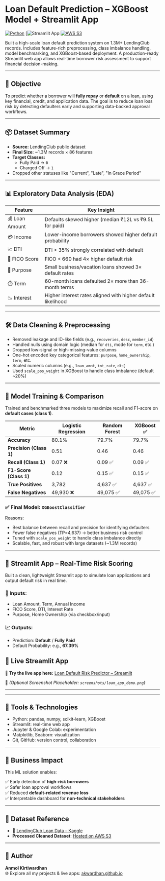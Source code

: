 # Loan Default Prediction – XGBoost Model + Streamlit App
[![Python](https://img.shields.io/badge/Python-3.10-blue)](https://www.python.org/)  [![Streamlit App](https://loan-default-prediction-xgboost-app-lgccyltgxl9suauhmcuhqp.streamlit.app/) [![AWS S3](https://img.shields.io/badge/Data%20Hosted%20on-AWS%20S3-orange?logo=amazonaws&logoColor=white)](https://s3.console.aws.amazon.com/s3/object/loan-default-cleaned-dataset/cleaned_loan_data.csv)


Built a high-scale loan default prediction system on 1.3M+ LendingClub records. Includes feature-rich preprocessing, class imbalance handling, model benchmarking, and XGBoost-based deployment. A production-ready Streamlit web app allows real-time borrower risk assessment to support financial decision-making.

---

## 📌 Objective

To predict whether a borrower will **fully repay** or **default** on a loan, using key financial, credit, and application data. The goal is to reduce loan loss risk by detecting defaulters early and supporting data-backed approval workflows.

---

## 📦 Dataset Summary

- **Source:** LendingClub public dataset  
- **Final Size:** ~1.3M records × 86 features  
- **Target Classes:**  
  - Fully Paid → `0`  
  - Charged Off → `1`  
- Dropped other statuses like "Current", "Late", "In Grace Period"

---

## 📊 Exploratory Data Analysis (EDA)

| Feature        | Key Insight                                                                 |
|----------------|------------------------------------------------------------------------------|
| 💰 Loan Amount | Defaults skewed higher (median ₹12L vs ₹9.5L for paid)                      |
| 💳 Income      | Lower-income borrowers showed higher default probability                    |
| 📈 DTI         | DTI > 35% strongly correlated with default                                   |
| 🔎 FICO Score  | FICO < 660 had 4× higher default risk                                        |
| 🛒 Purpose     | Small business/vacation loans showed 3× default rates                        |
| ⏱️ Term        | 60-month loans defaulted 2× more than 36-month terms                        |
| 📉 Interest    | Higher interest rates aligned with higher default likelihood                |

---

## 🛠️ Data Cleaning & Preprocessing

- Removed leakage and ID-like fields (e.g., `recoveries`, `desc`, `member_id`)
- Handled nulls using domain logic (median for `dti`, mode for `term`, etc.)
- Dropped low-signal or high-missing-value columns
- One-hot encoded key categorical features: `purpose`, `home_ownership`, `term`, etc.
- Scaled numeric columns (e.g., `loan_amnt`, `int_rate`, `dti`)
- Used `scale_pos_weight` in XGBoost to handle class imbalance (default ~20%)

---

## 🤖 Model Training & Comparison

Trained and benchmarked three models to maximize recall and F1-score on **default cases (class 1)**.

| Metric | Logistic Regression | Random Forest | XGBoost ✅ |
|--------|---------------------|----------------|------------|
| **Accuracy** | 80.1% | 79.7% | 79.7% |
| **Precision (Class 1)** | 0.51 | 0.46 | 0.46 |
| **Recall (Class 1)** | 0.07 ❌ | 0.09 ✅ | 0.09 ✅ |
| **F1-Score (Class 1)** | 0.12 | 0.15 ✅ | 0.15 ✅ |
| **True Positives** | 3,782 | 4,637 ✅ | 4,637 ✅ |
| **False Negatives** | 49,930 ❌ | 49,075 ✅ | 49,075 ✅ |

### ✅ Final Model: `XGBoostClassifier`

Reasons:
- Best balance between recall and precision for identifying defaulters
- Fewer false negatives (TP=4,637) → better business risk control
- Tuned with `scale_pos_weight` to handle class imbalance directly
- Scalable, fast, and robust with large datasets (~1.3M records)

---



## 🚀 Streamlit App – Real-Time Risk Scoring

Built a clean, lightweight Streamlit app to simulate loan applications and output default risk in real time.

### 🎯 Inputs:
- Loan Amount, Term, Annual Income  
- FICO Score, DTI, Interest Rate  
- Purpose, Home Ownership (via checkbox/input)

### 📈 Outputs:
- Prediction: **Default** / **Fully Paid**
- Default Probability: e.g., **67.39%**

## 🚀 Live Streamlit App

🔗 **Try the live app here:** [Loan Default Risk Predictor – Streamlit](https://loan-default-prediction-xgboost-app-lgccyltgxl9suauhmcuhqp.streamlit.app/)


📸 *(Optional Screenshot Placeholder: `screenshots/loan_app_demo.png`)*

---


---

## 🧠 Tools & Technologies

- Python: pandas, numpy, scikit-learn, XGBoost  
- Streamlit: real-time web app  
- Jupyter & Google Colab: experimentation  
- Matplotlib, Seaborn: visualization  
- Git, GitHub: version control, collaboration

---

## 💼 Business Impact

This ML solution enables:

✅ Early detection of **high-risk borrowers**  
✅ Safer loan approval workflows  
✅ Reduced **default-related revenue loss**  
✅ Interpretable dashboard for **non-technical stakeholders**

---

## 🔗 Dataset Reference

- 📂 [LendingClub Loan Data – Kaggle](https://www.kaggle.com/datasets/wordsforthewise/lending-club)
- **Processed Cleaned Dataset**: [Hosted on AWS S3](https://s3.console.aws.amazon.com/s3/object/loan-default-cleaned-dataset/cleaned_loan_data.csv)
---

## 📌 Author

**Anmol Kirtiwardhan**  
🌐 Explore all my projects & live apps: [akwardhan.github.io](https://akwardhan.github.io)




